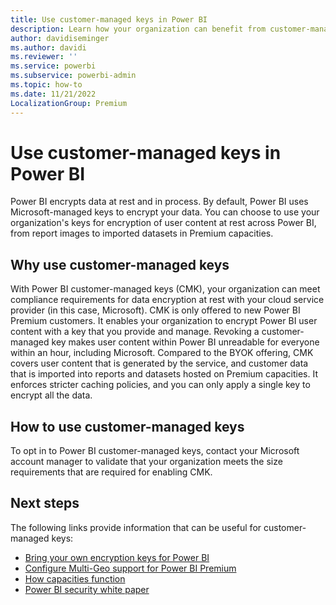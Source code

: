 ```yaml
---
title: Use customer-managed keys in Power BI
description: Learn how your organization can benefit from customer-managed keys to encrypt data in Power BI Premium capacities.
author: davidiseminger
ms.author: davidi
ms.reviewer: ''
ms.service: powerbi
ms.subservice: powerbi-admin
ms.topic: how-to
ms.date: 11/21/2022
LocalizationGroup: Premium
---
```


# Use customer-managed keys in Power BI

Power BI encrypts data at rest and in process. By default, Power BI uses Microsoft-managed keys to encrypt your data. You can choose to use your organization's keys for encryption of user content at rest across Power BI, from report images to imported datasets in Premium capacities.

## Why use customer-managed keys

With Power BI customer-managed keys (CMK), your organization can meet compliance requirements for data encryption at rest with your cloud service provider (in this case, Microsoft). CMK is only offered to new Power BI Premium customers. It enables your organization to encrypt Power BI user content with a key that you provide and manage. Revoking a customer-managed key makes user content within Power BI unreadable for everyone within an hour, including Microsoft. Compared to the BYOK offering, CMK covers user content that is generated by the service, and customer data that is imported into reports and datasets hosted on Premium capacities. It enforces stricter caching policies, and you can only apply a single key to encrypt all the data.

## How to use customer-managed keys

To opt in to Power BI customer-managed keys, contact your Microsoft account manager to validate that your organization meets the size requirements that are required for enabling CMK.  

## Next steps

The following links provide information that can be useful for customer-managed keys:

* [Bring your own encryption keys for Power BI](service-encryption-byok.md)
* [Configure Multi-Geo support for Power BI Premium](../admin/service-admin-premium-multi-geo.md)
* [How capacities function](service-premium-what-is.md#how-capacities-function)
* [Power BI security white paper](../guidance/whitepaper-powerbi-security.md)
